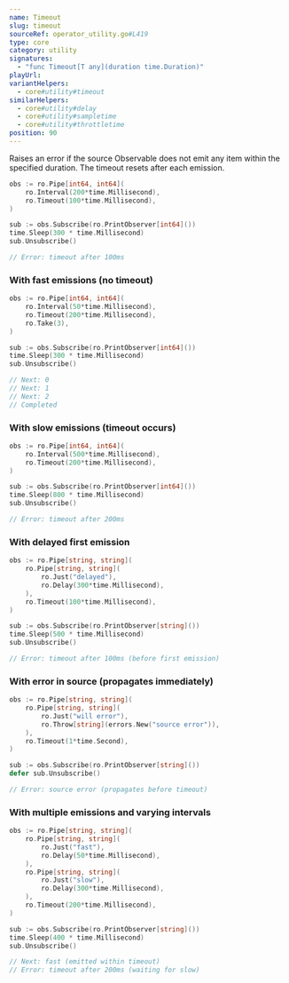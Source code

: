 ```yaml
---
name: Timeout
slug: timeout
sourceRef: operator_utility.go#L419
type: core
category: utility
signatures:
  - "func Timeout[T any](duration time.Duration)"
playUrl:
variantHelpers:
  - core#utility#timeout
similarHelpers:
  - core#utility#delay
  - core#utility#sampletime
  - core#utility#throttletime
position: 90
---
```


Raises an error if the source Observable does not emit any item within the specified duration. The timeout resets after each emission.

```go
obs := ro.Pipe[int64, int64](
    ro.Interval(200*time.Millisecond),
    ro.Timeout(100*time.Millisecond),
)

sub := obs.Subscribe(ro.PrintObserver[int64]())
time.Sleep(300 * time.Millisecond)
sub.Unsubscribe()

// Error: timeout after 100ms
```

### With fast emissions (no timeout)

```go
obs := ro.Pipe[int64, int64](
    ro.Interval(50*time.Millisecond),
    ro.Timeout(200*time.Millisecond),
    ro.Take(3),
)

sub := obs.Subscribe(ro.PrintObserver[int64]())
time.Sleep(300 * time.Millisecond)
sub.Unsubscribe()

// Next: 0
// Next: 1
// Next: 2
// Completed
```

### With slow emissions (timeout occurs)

```go
obs := ro.Pipe[int64, int64](
    ro.Interval(500*time.Millisecond),
    ro.Timeout(200*time.Millisecond),
)

sub := obs.Subscribe(ro.PrintObserver[int64]())
time.Sleep(800 * time.Millisecond)
sub.Unsubscribe()

// Error: timeout after 200ms
```

### With delayed first emission

```go
obs := ro.Pipe[string, string](
    ro.Pipe[string, string](
        ro.Just("delayed"),
        ro.Delay(300*time.Millisecond),
    ),
    ro.Timeout(100*time.Millisecond),
)

sub := obs.Subscribe(ro.PrintObserver[string]())
time.Sleep(500 * time.Millisecond)
sub.Unsubscribe()

// Error: timeout after 100ms (before first emission)
```

### With error in source (propagates immediately)

```go
obs := ro.Pipe[string, string](
    ro.Pipe[string, string](
        ro.Just("will error"),
        ro.Throw[string](errors.New("source error")),
    ),
    ro.Timeout(1*time.Second),
)

sub := obs.Subscribe(ro.PrintObserver[string]())
defer sub.Unsubscribe()

// Error: source error (propagates before timeout)
```

### With multiple emissions and varying intervals

```go
obs := ro.Pipe[string, string](
    ro.Pipe[string, string](
        ro.Just("fast"),
        ro.Delay(50*time.Millisecond),
    ),
    ro.Pipe[string, string](
        ro.Just("slow"),
        ro.Delay(300*time.Millisecond),
    ),
    ro.Timeout(200*time.Millisecond),
)

sub := obs.Subscribe(ro.PrintObserver[string]())
time.Sleep(400 * time.Millisecond)
sub.Unsubscribe()

// Next: fast (emitted within timeout)
// Error: timeout after 200ms (waiting for slow)
```